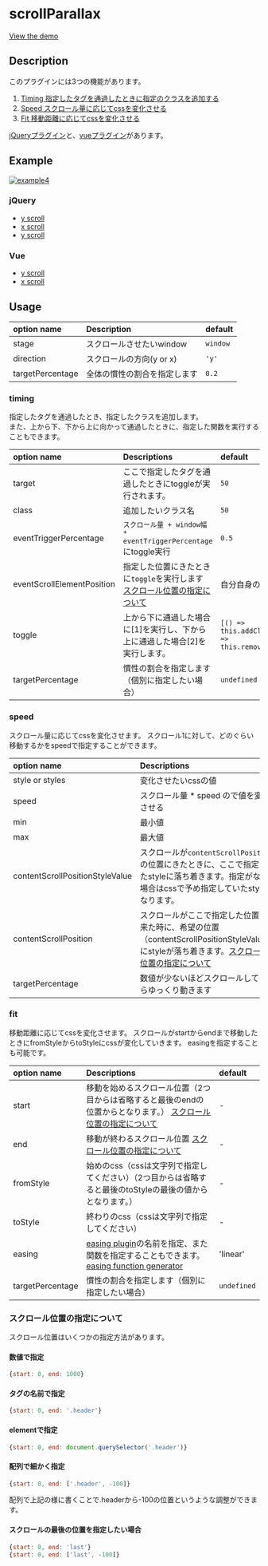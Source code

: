 # scrollParallax

[View the demo](http://github.develo.org/scrollParallax/public/)

## Description
このプラグインには3つの機能があります。

1. [Timing 指定したタグを通過したときに指定のクラスを追加する](#timing)
2. [Speed スクロール量に応じてcssを変化させる](#speed)
3. [Fit 移動距離に応じてcssを変化させる](#fit)

[jQueryプラグイン](docs/JQUERY.ja.md)と、[vueプラグイン](docs/VUE.ja.md)があります。

## Example
[![example4](http://github.develo.org/scrollParallax/public/img/thumbs/example1.jpg)](http://github.develo.org/scrollParallax/public/example4/)

### jQuery
* [y scroll](http://github.develo.org/scrollParallax/public/example1/)
* [x scroll](http://github.develo.org/scrollParallax/public/example2/)
* [y scroll](http://github.develo.org/scrollParallax/public/example3/)

### Vue
* [y scroll](http://github.develo.org/scrollParallax/public/example4/)
* [x scroll](http://github.develo.org/scrollParallax/public/example5/)


## Usage

| option name| Description |default
|:-----------|:------------|:------------|
| stage      | スクロールさせたいwindow |`window`
| direction  | スクロールの方向(y or x) |`'y'`
| targetPercentage| 全体の慣性の割合を指定します |`0.2`


### timing
指定したタグを通過したとき、指定したクラスを追加します。  
また、上から下、下から上に向かって通過したときに、指定した関数を実行することもできます。

| option name| Descriptions |default
|:-----------|:------------|:------------|
| target | ここで指定したタグを通過したときにtoggleが実行されます。 |`50`
| class | 追加したいクラス名 |`50`
| eventTriggerPercentage | `スクロール量 + window幅 * eventTriggerPercentage`にtoggle実行|`0.5`
| eventScrollElementPosition | 指定した位置にきたときに`toggle`を実行します [スクロール位置の指定について](#スクロール位置の指定について) | 自分自身の位置
| toggle | 上から下に通過した場合に[1]を実行し、下から上に通過した場合[2]を実行します。 | `[() => this.addClass('on'), () => this.removeClass('on')]`
| targetPercentage| 慣性の割合を指定します（個別に指定したい場合） |`undefined`


### speed

スクロール量に応じてcssを変化させます。 
スクロール1に対して、どのぐらい移動するかをspeedで指定することができます。


| option name| Descriptions |default
|:-----------|:------------|:------------|
| style or styles | 変化させたいcssの値 |`'top'`
| speed | スクロール量 * speed ので値を変化させる |`2`
| min | 最小値 |`-999999`
| max | 最大値 |`999999`
| contentScrollPositionStyleValue | スクロールが`contentScrollPosition`の位置にきたときに、ここで指定したstyleに落ち着きます。指定がない場合はcssで予め指定していたstyleになります。 | 自身のタグのstyle
| contentScrollPosition | スクロールがここで指定した位置に来た時に、希望の位置（contentScrollPositionStyleValue）にstyleが落ち着きます。[スクロール位置の指定について](#スクロール位置の指定について) | 指定したタグの位置
| targetPercentage| 数値が少ないほどスクロールしてからゆっくり動きます |`undefined`



### fit

移動距離に応じてcssを変化させます。
スクロールがstartからendまで移動したときにfromStyleからtoStyleにcssが変化していきます。
easingを指定することも可能です。


| option name| Descriptions |default
|:-----------|:------------|:------------|
| start | 移動を始めるスクロール位置（2つ目からは省略すると最後のendの位置からとなります。） [スクロール位置の指定について](#スクロール位置の指定について) | -
| end | 移動が終わるスクロール位置 [スクロール位置の指定について](#スクロール位置の指定について) | -
| fromStyle | 始めのcss（cssは文字列で指定してください）（2つ目からは省略すると最後のtoStyleの最後の値からとなります。） | -
| toStyle | 終わりのcss（cssは文字列で指定してください） | -
| easing | [easing plugin](http://semooh.jp/jquery/cont/doc/easing/)の名前を指定、また関数を指定することもできます。[easing function generator](http://www.timotheegroleau.com/Flash/experiments/easing_function_generator.htm) | 'linear'
| targetPercentage| 慣性の割合を指定します（個別に指定したい場合） | `undefined`


### スクロール位置の指定について
スクロール位置はいくつかの指定方法があります。

#### 数値で指定
```javascript
{start: 0, end: 1000}
```

#### タグの名前で指定
```javascript
{start: 0, end: '.header'}
```

#### elementで指定
```javascript
{start: 0, end: document.querySelector('.header')}
```

#### 配列で細かく指定
```javascript
{start: 0, end: ['.header', -100]}
```


配列で上記の様に書くことで.headerから-100の位置というような調整ができます。

#### スクロールの最後の位置を指定したい場合
```javascript
{start: 0, end: 'last'}
{start: 0, end: ['last', -100]}
```
